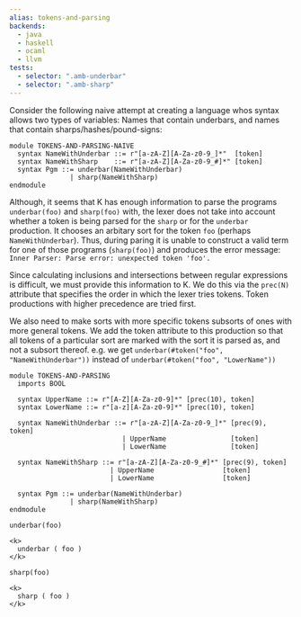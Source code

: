 ```yaml
---
alias: tokens-and-parsing
backends:
  - java
  - haskell
  - ocaml
  - llvm
tests:
  - selector: ".amb-underbar"
  - selector: ".amb-sharp"
---
```


Consider the following naive attempt at creating a language whos syntax
allows two types of variables: Names that contain underbars, and names that
contain sharps/hashes/pound-signs:

```k
module TOKENS-AND-PARSING-NAIVE
  syntax NameWithUnderbar ::= r"[a-zA-Z][A-Za-z0-9_]*"  [token]
  syntax NameWithSharp    ::= r"[a-zA-Z][A-Za-z0-9_#]*" [token]
  syntax Pgm ::= underbar(NameWithUnderbar)
               | sharp(NameWithSharp)
endmodule
```

Although, it seems that K has enough information to parse the programs
`underbar(foo)` and `sharp(foo)` with, the lexer does not take into account
whether a token is being parsed for the `sharp` or for the `underbar`
production. It chooses an arbitary sort for the token `foo` (perhaps
`NameWithUnderbar`). Thus, during paring it is unable to construct a valid term
for one of those programs (`sharp(foo)`) and produces the error message:
`Inner Parser: Parse error: unexpected token 'foo'.`

Since calculating inclusions and intersections between regular expressions is
difficult, we must provide this information to K. We do this via the `prec(N)`
attribute that specifies the order in which the lexer tries tokens. Token
productions with higher precedence are tried first.

We also need to make sorts with more specific tokens subsorts of ones with more
general tokens. We add the token attribute to this production so that all tokens
of a particular sort are marked with the sort it is parsed as, and not a subsort
thereof. e.g. we get `underbar(#token("foo", "NameWithUnderbar"))` instead of
`underbar(#token("foo", "LowerName"))`

```k
module TOKENS-AND-PARSING
  imports BOOL

  syntax UpperName ::= r"[A-Z][A-Za-z0-9]*" [prec(10), token]
  syntax LowerName ::= r"[a-z][A-Za-z0-9]*" [prec(10), token]

  syntax NameWithUnderbar ::= r"[a-zA-Z][A-Za-z0-9_]*" [prec(9), token]
                            | UpperName                [token]
                            | LowerName                [token]

  syntax NameWithSharp ::= r"[a-zA-Z][A-Za-z0-9_#]*" [prec(9), token]
                         | UpperName                 [token]
                         | LowerName                 [token]

  syntax Pgm ::= underbar(NameWithUnderbar)
               | sharp(NameWithSharp)
endmodule 
```

``` {.amb-underbar .input}
underbar(foo)
```

``` {.amb-underbar .expected}
<k>
  underbar ( foo )
</k>
```

``` {.amb-sharp .input}
sharp(foo)
```

``` {.amb-sharp .expected}
<k>
  sharp ( foo )
</k>
```
